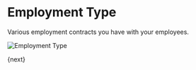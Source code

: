 <!-- add-breadcrumbs -->
# Employment Type

Various employment contracts you have with your employees.

<img class="screenshot" alt="Employment Type" src="{{docs_base_url}}/assets/img/human-resources/employment-type.png">

{next}